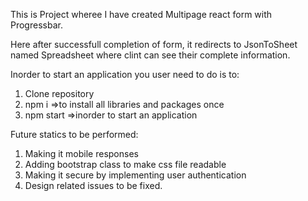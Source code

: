 This is Project wheree I have created Multipage react form with Progressbar.

Here after successfull completion of form, it redirects to JsonToSheet named Spreadsheet where clint can see their complete information.

Inorder to start an application you user need to do is to:

1) Clone repository
2) npm i =>to install all libraries and packages once
3) npm start =>inorder to start an application

Future statics to be performed:

1) Making it mobile responses
2) Adding bootstrap class to make css file readable
3) Making it secure by implementing user authentication
4) Design related issues to be fixed.
